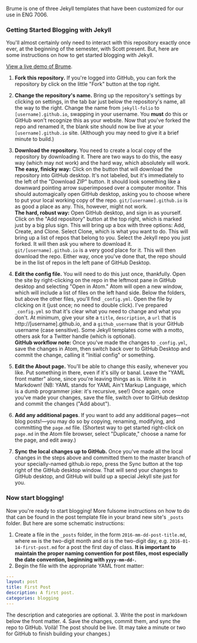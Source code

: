Brume is one of three Jekyll templates that have been customized for our use in ENG 7006.

### Getting Started Blogging with Jekyll
You'll almost certainly only need to interact with this repository exactly once ever, at the beginning of the semester, with Scott present. But, here are some instructions on how to get started blogging with Jekyll.

[View a live demo of Brume](http://kredati.github.io/jekyll-brume).

1. **Fork this repository.**  If you're logged into GitHub, you can fork the repository by click on the little "Fork" button at the top right.

2. **Change the repository's name.** Bring up the repository's settings by clicking on settings, in the tab bar just below the repository's name, all the way to the right. Change the name from ```jekyll-folio``` to ```[username].github.io```, swapping in your username. You **must** do this or GitHub won't recognize this as your website. Now that you've forked the repo and renamed it, the blank site should now be live at your ```[username].github.io``` site. (Although you may need to give it a brief minute to build.)

3. **Download the repository.** You need to create a local copy of the repository by downloading it. There are two ways to do this, the easy way (which may not work) and the hard way, which absolutely will work. <br/> **The easy, finicky way:** Click on the button that will download the repository into GitHub desktop. It's not labeled, but it's immediately to the left of the "Download ZIP" button. It should look something like a downward pointing arrow superimposed over a computer monitor. This should automagically open GitHub desktop, asking you to choose where to put your local working copy of the repo. ```git/[username].github.io``` is as good a place as any. This, however, might not work. <br/> **The hard, robust way:** Open GitHub desktop, and sign in as yourself. Click on the "Add repository" button at the top right, which is marked just by a big plus sign. This will bring up a box with three options: Add, Create, and Clone. Select Clone, which is what you want to do. This will bring up a list of repos that belong to you. Select the Jekyll repo you just forked. It will then ask you where to download it. ```git/[username].github.io``` is a very good place for it. This will then download the repo.
Either way, once you've done that, the repo should be in the list of repos in the left pane of GitHub Desktop.

4. **Edit the config file.** You will need to do this just once, thankfully. Open the site by right-clicking on the repo in the leftmost pane in GitHub desktop and selecting "Open in Atom." Atom will open a new window, which will include a list of files on the left hand side. Below the folders, but above the other files, you'll find ```_config.yml```. Open the file by clicking on it (just once; no need to double click). I've prepared ```_config.yml``` so that it's clear what you need to change and what you don't. At minimum, give your site a ```title```, ```description```, a ```url``` that is http://[username].github.io, and a ```github_username``` that is your GitHub username (case sensitive). Some Jekyll templates come with a motto, others ask for a Twitter handle (which is optional).<br/>
**GitHub workflow note:** Once you've made the changes to ```_config.yml```, save the changes in Atom, then switch back over to GitHub Desktop and commit the change, calling it "Initial config" or something.

5. **Edit the About page.** You'll be able to change this easily, whenever you like. Put something in there, even if it's silly or banal. Leave the "YAML front matter" alone, since you're leaving things as is. Write it in Markdown! (NB: YAML stands for YAML Ain't Markup Language, which is a dumb programmer joke: it's recursive, see!) Once again, once you've made your changes, save the file, switch over to GitHub desktop and commit the changes ("Add about").

6. **Add any additional pages**. If you want to add any additional pages—not blog posts!—you may do so by copying, renaming, modifying, and committing the ```page.md``` file. (Shortest way to get started right-click on ```page.md``` in the Atom file browser, select "Duplicate," choose a name for the page, and edit away.)

7. **Sync the local changes up to GitHub.** Once you've made all the local changes in the steps above and committed them to the master branch of your specially-named github.io repo, press the Sync button at the top right of the GitHub desktop window. That will send your changes to GitHub desktop, and GitHub will build up a special Jekyll site just for you.

### Now start blogging!
Now you're ready to start blogging! More fulsome instructions on how to do that can be found in the post template file in your brand new site's ```_posts``` folder. But here are some schematic instructions:
1. Create a file in the ```_posts``` folder, in the form ```2016-mm-dd-post-title.md```, where ```mm``` is the two-digit month and ```dd``` is the two-digit day, e.g. ```2016-01-14-first-post.md``` for a post the first day of class. **It is important to maintain the proper naming convention for post files, most especially the date convention, beginning with ```yyyy-mm-dd-```.**
2. Begin the file with the appropriate YAML front matter:
```yaml
---
layout: post
title: First Post
description: A first post.
categories: blogging
---
```
The description and categories are optional.
3. Write the post in markdown below the front matter.
4. Save the changes, commit them, and sync the repo to GitHub. Voilà! The post should be live. (It may take a minute or two for GitHub to finish building your changes.)
